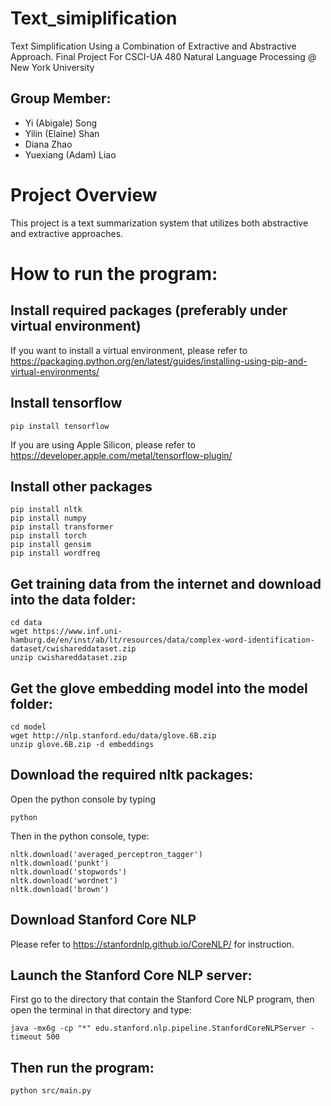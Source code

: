 # Text_simiplification
Text Simplification Using a Combination of Extractive and Abstractive Approach.
Final Project For CSCI-UA 480 Natural Language Processing @ New York University
## Group Member:

* Yi (Abigale) Song
* Yilin (Elaine) Shan
* Diana Zhao
* Yuexiang (Adam) Liao

# Project Overview
This project is a text summarization system that utilizes both abstractive and extractive approaches.

# How to run the program:
## Install required packages (preferably under virtual environment)
If you want to install a virtual environment, please refer to https://packaging.python.org/en/latest/guides/installing-using-pip-and-virtual-environments/ <br>
## Install tensorflow
```
pip install tensorflow
```
If you are using Apple Silicon, please refer to https://developer.apple.com/metal/tensorflow-plugin/
## Install other packages
```console
pip install nltk
pip install numpy
pip install transformer
pip install torch
pip install gensim
pip install wordfreq
```
## Get training data from the internet and download into the data folder:
```console
cd data
wget https://www.inf.uni-hamburg.de/en/inst/ab/lt/resources/data/complex-word-identification-dataset/cwishareddataset.zip
unzip cwishareddataset.zip
```
## Get the glove embedding model into the model folder:
```console
cd model
wget http://nlp.stanford.edu/data/glove.6B.zip
unzip glove.6B.zip -d embeddings
```
## Download the required nltk packages:
Open the python console by typing
```
python
```
Then in the python console, type:
```
nltk.download('averaged_perceptron_tagger')
nltk.download('punkt')
nltk.download('stopwords')
nltk.download('wordnet')
nltk.download('brown')
```
## Download Stanford Core NLP
Please refer to https://stanfordnlp.github.io/CoreNLP/ for instruction.

## Launch the Stanford Core NLP server:
First go to the directory that contain the Stanford Core NLP program, then open the terminal in that directory and type:
```
java -mx6g -cp "*" edu.stanford.nlp.pipeline.StanfordCoreNLPServer -timeout 500
```

## Then run the program:
```consle
python src/main.py
```
